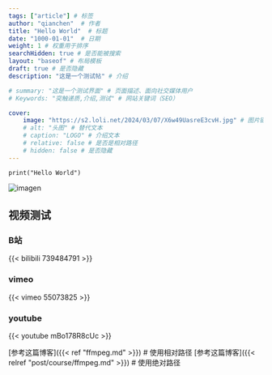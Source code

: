 ```yaml
---
tags: ["article"] # 标签
author: "qianchen"  # 作者
title: "Hello World"  # 标题
date: "1000-01-01"  # 日期
weight: 1 # 权重用于排序
searchHidden: true # 是否能被搜索
layout: "baseof" # 布局模板
draft: true # 是否隐藏
description: "这是一个测试帖" # 介绍

# summary: "这是一个测试界面" # 页面描述、面向社交媒体用户
# Keywords: "突触递质,介绍,测试" # 网站关键词（SEO）

cover:
    image: "https://s2.loli.net/2024/03/07/X6w49UasreE3cvH.jpg" # 图片链接
    # alt: "头图" # 替代文本
    # caption: "LOGO" # 介绍文本
    # relative: false # 是否是相对路径
    # hidden: false # 是否隐藏
---
```

```
print("Hello World")
```
![imagen](https://s2.loli.net/2024/03/10/jYNZuHQMat4v35X.png)

## 视频测试
### B站
{{< bilibili 739484791 >}}
### vimeo
{{< vimeo 55073825 >}}
### youtube
{{< youtube mBo178R8cUc >}}

[参考这篇博客]({{< ref "ffmpeg.md" >}}) # 使用相对路径
[参考这篇博客]({{< relref "post/course/ffmpeg.md" >}}) # 使用绝对路径